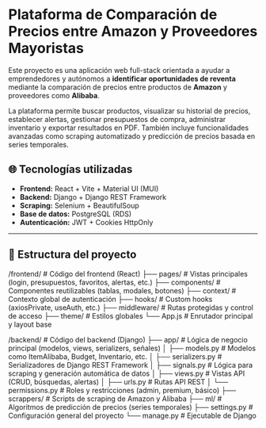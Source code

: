 # Plataforma de Comparación de Precios entre Amazon y Proveedores Mayoristas

Este proyecto es una aplicación web full-stack orientada a ayudar a emprendedores y autónomos a **identificar oportunidades de reventa** mediante la comparación de precios entre productos de **Amazon** y proveedores como **Alibaba**.

La plataforma permite buscar productos, visualizar su historial de precios, establecer alertas, gestionar presupuestos de compra, administrar inventario y exportar resultados en PDF. También incluye funcionalidades avanzadas como scraping automatizado y predicción de precios basada en series temporales.

## 🌐 Tecnologías utilizadas

- **Frontend:** React + Vite + Material UI (MUI)
- **Backend:** Django + Django REST Framework
- **Scraping:** Selenium + BeautifulSoup
- **Base de datos:** PostgreSQL (RDS)
- **Autenticación:** JWT + Cookies HttpOnly

---

## 📁 Estructura del proyecto

/frontend/ # Código del frontend (React)
├── pages/ # Vistas principales (login, presupuestos, favoritos, alertas, etc.)
├── components/ # Componentes reutilizables (tablas, modales, botones)
├── context/ # Contexto global de autenticación
├── hooks/ # Custom hooks (axiosPrivate, useAuth, etc.)
├── middleware/ # Rutas protegidas y control de acceso
├── theme/ # Estilos globales
└── App.js # Enrutador principal y layout base

/backend/ # Código del backend (Django)
├── app/ # Lógica de negocio principal (modelos, views, serializers, señales)
│ ├── models.py # Modelos como ItemAlibaba, Budget, Inventario, etc.
│ ├── serializers.py # Serializadores de Django REST Framework
│ ├── signals.py # Lógica para scraping y generación automática de datos
│ ├── views.py # Vistas API (CRUD, búsquedas, alertas)
│ ├── urls.py # Rutas API REST
│ └── permissions.py # Roles y restricciones (admin, premium, básico)
├── scrappers/ # Scripts de scraping de Amazon y Alibaba
├── ml/ # Algoritmos de predicción de precios (series temporales)
├── settings.py # Configuración general del proyecto
└── manage.py # Ejecutable de Django
